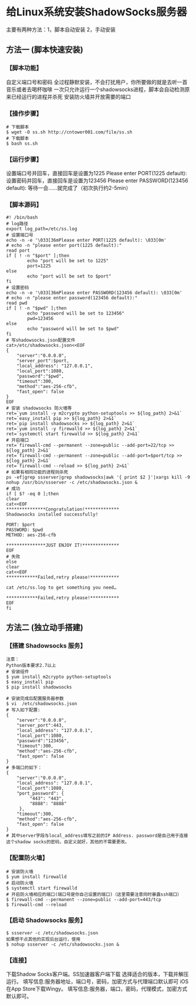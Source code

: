 # 给Linux系统安装ShadowSocks服务器

主要有两种方法：1，脚本自动安装 2，手动安装

## 方法一 (脚本快速安装)

### 【脚本功能】
自定义端口号和密码
全过程静默安装，不会打扰用户，你所要做的就是去听一首音乐或者去喝杯咖啡
一次只允许运行一个shadowsocks进程，脚本会自动检测原来已经运行的进程并杀死
安装防火墙并开放需要的端口

### 【操作步骤】
```
# 下载脚本
$ wget -O ss.sh http://cntower001.com/file/ss.sh
# 下载脚本
$ bash ss.sh
```

### 【运行步骤】
设置端口号并回车，直接回车是设置为1225
Please enter PORT(1225 default):
设置密码并回车，直接回车是设置为123456
Please enter PASSWORD(123456 default):
等待一会……就完成了（初次执行约2-5min）

### 【脚本源码】
```
#! /bin/bash
# log路径
export log_path=/etc/ss.log
# 设置端口号
echo -n -e '\033[36mPlease enter PORT(1225 default): \033[0m'
# echo -n "please enter port(1225 default):"
read port
if [ ! -n "$port" ];then
        echo "port will be set to 1225"
        port=1225
else
        echo "port will be set to $port"
fi
# 设置密码
echo -n -e '\033[36mPlease enter PASSWORD(123456 default): \033[0m'
# echo -n "please enter password(123456 default):"
read pwd
if [ ! -n "$pwd" ];then
        echo "password will be set to 123456"
        pwd=123456
else
        echo "password will be set to $pwd"
fi
# 写shadowsocks.json配置文件
cat>/etc/shadowsocks.json<<EOF
{
    "server":"0.0.0.0",
    "server_port":$port,
    "local_address": "127.0.0.1",
    "local_port":1080,
    "password":"$pwd",
    "timeout":300,
    "method":"aes-256-cfb",
    "fast_open": false
}
EOF
# 安装 shadowsocks 防火墙等
ret=`yum install -y m2crypto python-setuptools >> ${log_path} 2>&1`
ret=`easy_install pip >> ${log_path} 2>&1`
ret=`pip install shadowsocks >> ${log_path} 2>&1`
ret=`yum install -y firewalld >> ${log_path} 2>&1`
ret=`systemctl start firewalld >> ${log_path} 2>&1`
# 开启端口
ret=`firewall-cmd --permanent --zone=public --add-port=22/tcp >> ${log_path} 2>&1`
ret=`firewall-cmd --permanent --zone=public --add-port=$port/tcp >> ${log_path} 2>&1`
ret=`firewall-cmd --reload >> ${log_path} 2>&1`
# 如果有相同功能的进程则杀死
ps -ef|grep ssserver|grep shadowsocks|awk '{ print $2 }'|xargs kill -9
nohup /usr/bin/ssserver -c /etc/shadowsocks.json &
# 成功
if [ $? -eq 0 ];then
clear
cat<<EOF
***************Congratulation!*************
Shadowsocks installed successfully!

PORT: $port
PASSWORD: $pwd
METHOD: aes-256-cfb

***************JUST ENJOY IT!**************
EOF
# 失败
else
clear
cat<<EOF
************Failed,retry please!***********

cat /etc/ss.log to get something you need…

************Failed,retry please!***********
EOF
fi
```

## 方法二 (独立动手搭建)

### 【搭建 Shadowsocks 服务】
```
注意：
Python版本要求2.7以上
# 安装组件
$ yum install m2crypto python-setuptools
$ easy_install pip
$ pip install shadowsocks

# 安装完成后配置服务器参数
$ vi  /etc/shadowsocks.json
# 写入如下配置:
{
    "server":"0.0.0.0",
    "server_port":443,
    "local_address": "127.0.0.1",
    "local_port":1080,
    "password":"123456",
    "timeout":300,
    "method":"aes-256-cfb",
    "fast_open": false
}
# 多端口的如下：
{
    "server":"0.0.0.0",
    "local_address": "127.0.0.1",
    "local_port":1080,
    "port_password": {
         "443": "443",
         "8888": "8888"
     },
    "timeout":300,
    "method":"aes-256-cfb",
    "fast_open": false
}
# 其中server字段与local_address填写之前的IP Address. password是自己用于连接这个shadow socks的密码，自定义就好，其他的不需要更改。
```

### 【配置防火墙】
```
# 安装防火墙
$ yum install firewalld
# 启动防火墙
$ systemctl start firewalld
# 开启防火墙相应的端口(端口号是你自己设置的端口)（这里需要注意同时暴露ssh端口）
$ firewall-cmd --permanent --zone=public --add-port=443/tcp
$ firewall-cmd --reload
```

### 【启动 Shadowsocks 服务】
```
$ ssserver -c /etc/shadowsocks.json
如果想干点其他的实现后台运行，使用
$ nohup ssserver -c /etc/shadowsocks.json &
```

### 【连接】
下载Shadow Socks客户端。SS加速器客户端下载 
选择适合的版本，下载并解压运行。
填写信息:服务器地址，端口号，密码，加密方式与代理端口默认即可
iOS
在App Store下载Wingy。
填写信息:服务器，端口，密码，代理模式，加密方式默认即可。


